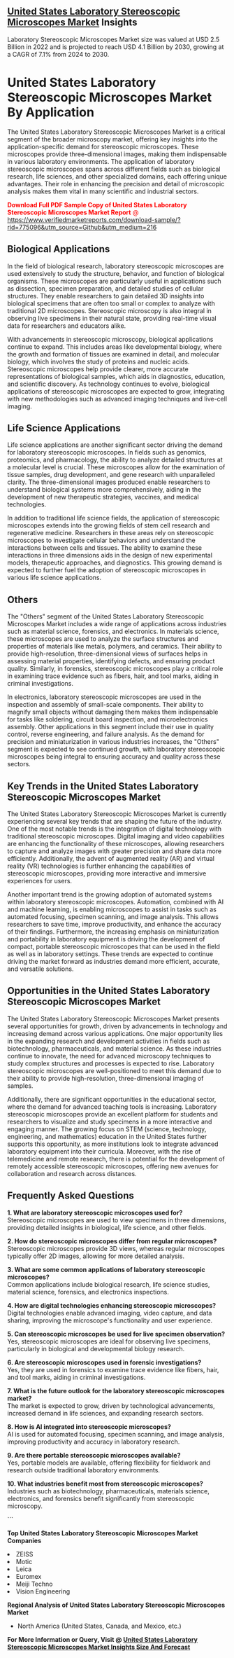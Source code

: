 <h2><a href="https://www.verifiedmarketreports.com/download-sample/?rid=775096&amp;utm_source=Github&amp;utm_medium=216" target="_blank">United States Laboratory Stereoscopic Microscopes Market</a> Insights</h2><p>Laboratory Stereoscopic Microscopes Market size was valued at USD 2.5 Billion in 2022 and is projected to reach USD 4.1 Billion by 2030, growing at a CAGR of 7.1% from 2024 to 2030.</p><p><h1>United States Laboratory Stereoscopic Microscopes Market By Application</h1><p>The United States Laboratory Stereoscopic Microscopes Market is a critical segment of the broader microscopy market, offering key insights into the application-specific demand for stereoscopic microscopes. These microscopes provide three-dimensional images, making them indispensable in various laboratory environments. The application of laboratory stereoscopic microscopes spans across different fields such as biological research, life sciences, and other specialized domains, each offering unique advantages. Their role in enhancing the precision and detail of microscopic analysis makes them vital in many scientific and industrial sectors.</p><p><p><span class=""><span style="color: #ff0000;"><strong>Download Full PDF Sample Copy of United States Laboratory Stereoscopic Microscopes Market Report</strong> @ </span><a href="https://www.verifiedmarketreports.com/download-sample/?rid=775096&amp;utm_source=Github&amp;utm_medium=216" target="_blank">https://www.verifiedmarketreports.com/download-sample/?rid=775096&amp;utm_source=Github&amp;utm_medium=216</a></span></p></p><h2>Biological Applications</h2><p>In the field of biological research, laboratory stereoscopic microscopes are used extensively to study the structure, behavior, and function of biological organisms. These microscopes are particularly useful in applications such as dissection, specimen preparation, and detailed studies of cellular structures. They enable researchers to gain detailed 3D insights into biological specimens that are often too small or complex to analyze with traditional 2D microscopes. Stereoscopic microscopy is also integral in observing live specimens in their natural state, providing real-time visual data for researchers and educators alike.</p><p>With advancements in stereoscopic microscopy, biological applications continue to expand. This includes areas like developmental biology, where the growth and formation of tissues are examined in detail, and molecular biology, which involves the study of proteins and nucleic acids. Stereoscopic microscopes help provide clearer, more accurate representations of biological samples, which aids in diagnostics, education, and scientific discovery. As technology continues to evolve, biological applications of stereoscopic microscopes are expected to grow, integrating with new methodologies such as advanced imaging techniques and live-cell imaging.</p><h2>Life Science Applications</h2><p>Life science applications are another significant sector driving the demand for laboratory stereoscopic microscopes. In fields such as genomics, proteomics, and pharmacology, the ability to analyze detailed structures at a molecular level is crucial. These microscopes allow for the examination of tissue samples, drug development, and gene research with unparalleled clarity. The three-dimensional images produced enable researchers to understand biological systems more comprehensively, aiding in the development of new therapeutic strategies, vaccines, and medical technologies.</p><p>In addition to traditional life science fields, the application of stereoscopic microscopes extends into the growing fields of stem cell research and regenerative medicine. Researchers in these areas rely on stereoscopic microscopes to investigate cellular behaviors and understand the interactions between cells and tissues. The ability to examine these interactions in three dimensions aids in the design of new experimental models, therapeutic approaches, and diagnostics. This growing demand is expected to further fuel the adoption of stereoscopic microscopes in various life science applications.</p><h2>Others</h2><p>The "Others" segment of the United States Laboratory Stereoscopic Microscopes Market includes a wide range of applications across industries such as material science, forensics, and electronics. In materials science, these microscopes are used to analyze the surface structures and properties of materials like metals, polymers, and ceramics. Their ability to provide high-resolution, three-dimensional views of surfaces helps in assessing material properties, identifying defects, and ensuring product quality. Similarly, in forensics, stereoscopic microscopes play a critical role in examining trace evidence such as fibers, hair, and tool marks, aiding in criminal investigations.</p><p>In electronics, laboratory stereoscopic microscopes are used in the inspection and assembly of small-scale components. Their ability to magnify small objects without damaging them makes them indispensable for tasks like soldering, circuit board inspection, and microelectronics assembly. Other applications in this segment include their use in quality control, reverse engineering, and failure analysis. As the demand for precision and miniaturization in various industries increases, the "Others" segment is expected to see continued growth, with laboratory stereoscopic microscopes being integral to ensuring accuracy and quality across these sectors.</p><h2>Key Trends in the United States Laboratory Stereoscopic Microscopes Market</h2><p>The United States Laboratory Stereoscopic Microscopes Market is currently experiencing several key trends that are shaping the future of the industry. One of the most notable trends is the integration of digital technology with traditional stereoscopic microscopes. Digital imaging and video capabilities are enhancing the functionality of these microscopes, allowing researchers to capture and analyze images with greater precision and share data more efficiently. Additionally, the advent of augmented reality (AR) and virtual reality (VR) technologies is further enhancing the capabilities of stereoscopic microscopes, providing more interactive and immersive experiences for users.</p><p>Another important trend is the growing adoption of automated systems within laboratory stereoscopic microscopes. Automation, combined with AI and machine learning, is enabling microscopes to assist in tasks such as automated focusing, specimen scanning, and image analysis. This allows researchers to save time, improve productivity, and enhance the accuracy of their findings. Furthermore, the increasing emphasis on miniaturization and portability in laboratory equipment is driving the development of compact, portable stereoscopic microscopes that can be used in the field as well as in laboratory settings. These trends are expected to continue driving the market forward as industries demand more efficient, accurate, and versatile solutions.</p><h2>Opportunities in the United States Laboratory Stereoscopic Microscopes Market</h2><p>The United States Laboratory Stereoscopic Microscopes Market presents several opportunities for growth, driven by advancements in technology and increasing demand across various applications. One major opportunity lies in the expanding research and development activities in fields such as biotechnology, pharmaceuticals, and material science. As these industries continue to innovate, the need for advanced microscopy techniques to study complex structures and processes is expected to rise. Laboratory stereoscopic microscopes are well-positioned to meet this demand due to their ability to provide high-resolution, three-dimensional imaging of samples.</p><p>Additionally, there are significant opportunities in the educational sector, where the demand for advanced teaching tools is increasing. Laboratory stereoscopic microscopes provide an excellent platform for students and researchers to visualize and study specimens in a more interactive and engaging manner. The growing focus on STEM (science, technology, engineering, and mathematics) education in the United States further supports this opportunity, as more institutions look to integrate advanced laboratory equipment into their curricula. Moreover, with the rise of telemedicine and remote research, there is potential for the development of remotely accessible stereoscopic microscopes, offering new avenues for collaboration and research across distances.</p><h2>Frequently Asked Questions</h2><p><strong>1. What are laboratory stereoscopic microscopes used for?</strong><br>Stereoscopic microscopes are used to view specimens in three dimensions, providing detailed insights in biological, life science, and other fields.</p><p><strong>2. How do stereoscopic microscopes differ from regular microscopes?</strong><br>Stereoscopic microscopes provide 3D views, whereas regular microscopes typically offer 2D images, allowing for more detailed analysis.</p><p><strong>3. What are some common applications of laboratory stereoscopic microscopes?</strong><br>Common applications include biological research, life science studies, material science, forensics, and electronics inspections.</p><p><strong>4. How are digital technologies enhancing stereoscopic microscopes?</strong><br>Digital technologies enable advanced imaging, video capture, and data sharing, improving the microscope's functionality and user experience.</p><p><strong>5. Can stereoscopic microscopes be used for live specimen observation?</strong><br>Yes, stereoscopic microscopes are ideal for observing live specimens, particularly in biological and developmental biology research.</p><p><strong>6. Are stereoscopic microscopes used in forensic investigations?</strong><br>Yes, they are used in forensics to examine trace evidence like fibers, hair, and tool marks, aiding in criminal investigations.</p><p><strong>7. What is the future outlook for the laboratory stereoscopic microscopes market?</strong><br>The market is expected to grow, driven by technological advancements, increased demand in life sciences, and expanding research sectors.</p><p><strong>8. How is AI integrated into stereoscopic microscopes?</strong><br>AI is used for automated focusing, specimen scanning, and image analysis, improving productivity and accuracy in laboratory research.</p><p><strong>9. Are there portable stereoscopic microscopes available?</strong><br>Yes, portable models are available, offering flexibility for fieldwork and research outside traditional laboratory environments.</p><p><strong>10. What industries benefit most from stereoscopic microscopes?</strong><br>Industries such as biotechnology, pharmaceuticals, materials science, electronics, and forensics benefit significantly from stereoscopic microscopy.</p>```</p><p><strong>Top United States Laboratory Stereoscopic Microscopes Market Companies</strong></p><div data-test-id=""><p><li>ZEISS</li><li> Motic</li><li> Leica</li><li> Euromex</li><li> Meiji Techno</li><li> Vision Engineering</li></p><div><strong>Regional Analysis of&nbsp;United States Laboratory Stereoscopic Microscopes Market</strong></div><ul><li dir="ltr"><p dir="ltr">North America&nbsp;(United States, Canada, and Mexico, etc.)</p></li></ul><p><strong>For More Information or Query, Visit @&nbsp;</strong><strong><a href="https://www.verifiedmarketreports.com/product/laboratory-stereoscopic-microscopes-market/?utm_source=Github&amp;utm_medium=216" target="_blank">United States Laboratory Stereoscopic Microscopes Market Insights Size And Forecast</a></strong></p></div>
